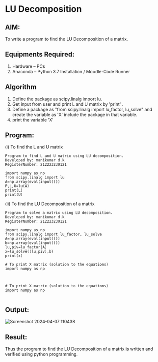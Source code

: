 # LU Decomposition 

## AIM:
To write a program to find the LU Decomposition of a matrix.

## Equipments Required:
1. Hardware – PCs
2. Anaconda – Python 3.7 Installation / Moodle-Code Runner

## Algorithm
1. Define the package as scipy.linalg import lu.
2. Get input from user and print L and U matrix by 'print' .
3. Define a package as "from scipy.linalg import lu_factor, lu_solve" and create the variable as 'X' include the package in that variable.
4. print the variable 'X'


## Program:
(i) To find the L and U matrix
```
Program to find L and U matrix using LU decomposition.
Developed by: manikumar d.k
RegisterNumber: 212223230121

import numpy as np
from scipy.linalg import lu
A=np.array(eval(input()))
P,L,U=lu(A)
print(L)
print(U)

```
(ii) To find the LU Decomposition of a matrix
```
Program to solve a matrix using LU decomposition.
Developed by: manikumar d.k
RegisterNumber: 212223230121

import numpy as np
from scipy.linalg import lu_factor, lu_solve
A=np.array(eval(input()))
b=np.array(eval(input()))
lu,piv=lu_factor(A)
x=lu_solve((lu,piv),b)
print(x)

# To print X matrix (solution to the equations)
import numpy as np



# To print X matrix (solution to the equations)
import numpy as np


```

## Output:
![Screenshot 2024-04-07 110438](https://github.com/MANIKUMARDK/LU-Decomposition/assets/147215581/2089f136-1d42-45ff-9ae3-073eef509f08)



## Result:
Thus the program to find the LU Decomposition of a matrix is written and verified using python programming.

